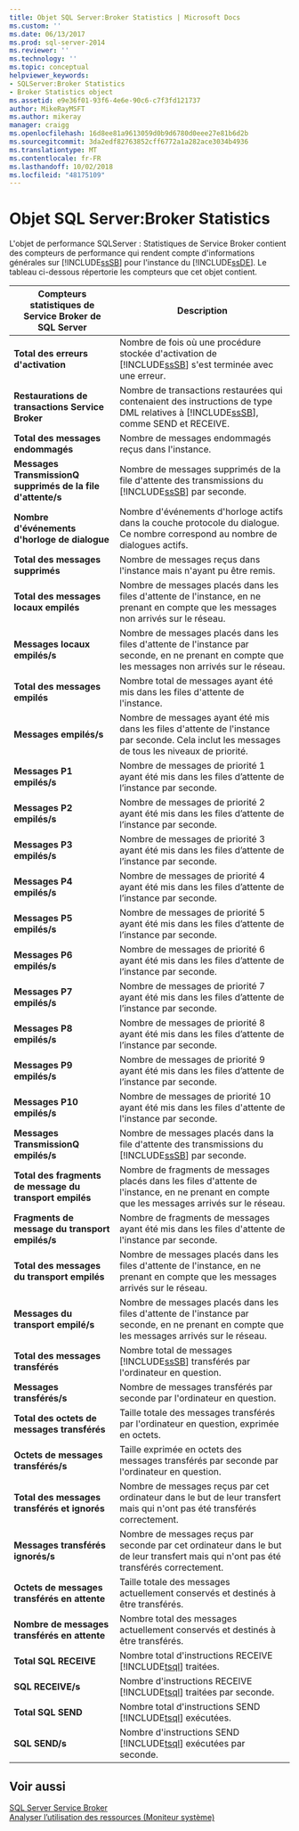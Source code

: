 ```yaml
---
title: Objet SQL Server:Broker Statistics | Microsoft Docs
ms.custom: ''
ms.date: 06/13/2017
ms.prod: sql-server-2014
ms.reviewer: ''
ms.technology: ''
ms.topic: conceptual
helpviewer_keywords:
- SQLServer:Broker Statistics
- Broker Statistics object
ms.assetid: e9e36f01-93f6-4e6e-90c6-c7f3fd121737
author: MikeRayMSFT
ms.author: mikeray
manager: craigg
ms.openlocfilehash: 16d8ee81a9613059d0b9d6780d0eee27e81b6d2b
ms.sourcegitcommit: 3da2edf82763852cff6772a1a282ace3034b4936
ms.translationtype: MT
ms.contentlocale: fr-FR
ms.lasthandoff: 10/02/2018
ms.locfileid: "48175109"
---
```

# <a name="sql-server-broker-statistics-object"></a>Objet SQL Server:Broker Statistics
  L'objet de performance SQLServer : Statistiques de Service Broker contient des compteurs de performance qui rendent compte d'informations générales sur [!INCLUDE[ssSB](../../includes/sssb-md.md)] pour l'instance du [!INCLUDE[ssDE](../../includes/ssde-md.md)]. Le tableau ci-dessous répertorie les compteurs que cet objet contient.  
  
|Compteurs statistiques de Service Broker de SQL Server|Description|  
|-------------------------------------------|-----------------|  
|**Total des erreurs d'activation**|Nombre de fois où une procédure stockée d'activation de [!INCLUDE[ssSB](../../includes/sssb-md.md)] s'est terminée avec une erreur.|  
|**Restaurations de transactions Service Broker**|Nombre de transactions restaurées qui contenaient des instructions de type DML relatives à [!INCLUDE[ssSB](../../includes/sssb-md.md)], comme SEND et RECEIVE.|  
|**Total des messages endommagés**|Nombre de messages endommagés reçus dans l'instance.|  
|**Messages TransmissionQ supprimés de la file d'attente/s**|Nombre de messages supprimés de la file d'attente des transmissions du [!INCLUDE[ssSB](../../includes/sssb-md.md)] par seconde.|  
|**Nombre d'événements d'horloge de dialogue**|Nombre d'événements d'horloge actifs dans la couche protocole du dialogue. Ce nombre correspond au nombre de dialogues actifs.|  
|**Total des messages supprimés**|Nombre de messages reçus dans l'instance mais n'ayant pu être remis.|  
|**Total des messages locaux empilés**|Nombre de messages placés dans les files d'attente de l'instance, en ne prenant en compte que les messages non arrivés sur le réseau.|  
|**Messages locaux empilés/s**|Nombre de messages placés dans les files d'attente de l'instance par seconde, en ne prenant en compte que les messages non arrivés sur le réseau.|  
|**Total des messages empilés**|Nombre total de messages ayant été mis dans les files d'attente de l'instance.|  
|**Messages empilés/s**|Nombre de messages ayant été mis dans les files d'attente de l'instance par seconde. Cela inclut les messages de tous les niveaux de priorité.|  
|**Messages P1 empilés/s**|Nombre de messages de priorité 1 ayant été mis dans les files d’attente de l’instance par seconde.|  
|**Messages P2 empilés/s**|Nombre de messages de priorité 2 ayant été mis dans les files d’attente de l’instance par seconde.|  
|**Messages P3 empilés/s**|Nombre de messages de priorité 3 ayant été mis dans les files d’attente de l’instance par seconde.|  
|**Messages P4 empilés/s**|Nombre de messages de priorité 4 ayant été mis dans les files d’attente de l’instance par seconde.|  
|**Messages P5 empilés/s**|Nombre de messages de priorité 5 ayant été mis dans les files d’attente de l’instance par seconde.|  
|**Messages P6 empilés/s**|Nombre de messages de priorité 6 ayant été mis dans les files d’attente de l’instance par seconde.|  
|**Messages P7 empilés/s**|Nombre de messages de priorité 7 ayant été mis dans les files d’attente de l’instance par seconde.|  
|**Messages P8 empilés/s**|Nombre de messages de priorité 8 ayant été mis dans les files d’attente de l’instance par seconde.|  
|**Messages P9 empilés/s**|Nombre de messages de priorité 9 ayant été mis dans les files d’attente de l’instance par seconde.|  
|**Messages P10 empilés/s**|Nombre de messages de priorité 10 ayant été mis dans les files d'attente de l'instance par seconde.|  
|**Messages TransmissionQ empilés/s**|Nombre de messages placés dans la file d'attente des transmissions du [!INCLUDE[ssSB](../../includes/sssb-md.md)] par seconde.|  
|**Total des fragments de message du transport empilés**|Nombre de fragments de messages placés dans les files d'attente de l'instance, en ne prenant en compte que les messages arrivés sur le réseau.|  
|**Fragments de message du transport empilés/s**|Nombre de fragments de messages ayant été mis dans les files d'attente de l'instance par seconde.|  
|**Total des messages du transport empilés**|Nombre de messages placés dans les files d'attente de l'instance, en ne prenant en compte que les messages arrivés sur le réseau.|  
|**Messages du transport empilé/s**|Nombre de messages placés dans les files d'attente de l'instance par seconde, en ne prenant en compte que les messages arrivés sur le réseau.|  
|**Total des messages transférés**|Nombre total de messages [!INCLUDE[ssSB](../../includes/sssb-md.md)] transférés par l'ordinateur en question.|  
|**Messages transférés/s**|Nombre de messages transférés par seconde par l'ordinateur en question.|  
|**Total des octets de messages transférés**|Taille totale des messages transférés par l'ordinateur en question, exprimée en octets.|  
|**Octets de messages transférés/s**|Taille exprimée en octets des messages transférés par seconde par l'ordinateur en question.|  
|**Total des messages transférés et ignorés**|Nombre de messages reçus par cet ordinateur dans le but de leur transfert mais qui n'ont pas été transférés correctement.|  
|**Messages transférés ignorés/s**|Nombre de messages reçus par seconde par cet ordinateur dans le but de leur transfert mais qui n'ont pas été transférés correctement.|  
|**Octets de messages transférés en attente**|Taille totale des messages actuellement conservés et destinés à être transférés.|  
|**Nombre de messages transférés en attente**|Nombre total des messages actuellement conservés et destinés à être transférés.|  
|**Total SQL RECEIVE**|Nombre total d'instructions RECEIVE [!INCLUDE[tsql](../../includes/tsql-md.md)] traitées.|  
|**SQL RECEIVE/s**|Nombre d'instructions RECEIVE [!INCLUDE[tsql](../../includes/tsql-md.md)] traitées par seconde.|  
|**Total SQL SEND**|Nombre total d'instructions SEND [!INCLUDE[tsql](../../includes/tsql-md.md)] exécutées.|  
|**SQL SEND/s**|Nombre d'instructions SEND [!INCLUDE[tsql](../../includes/tsql-md.md)] exécutées par seconde.|  
  
## <a name="see-also"></a>Voir aussi  
 [SQL Server Service Broker](../../database-engine/configure-windows/sql-server-service-broker.md)   
 [Analyser l’utilisation des ressources &#40;Moniteur système&#41;](monitor-resource-usage-system-monitor.md)  
  
  

